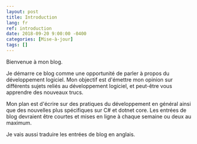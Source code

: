 ```yaml
---
layout: post
title: Introduction
lang: fr
ref: introduction
date: 2018-09-20 9:00:00 -0400
categories: [Mise-à-jour]
tags: []
---
```

Bienvenue à mon blog.

Je démarre ce blog comme une opportunité de parler à propos du développement logiciel. Mon objectif est d'émettre mon opinion sur différents sujets reliés au développement logiciel, et peut-être vous apprendre des nouveaux trucs.

Mon plan est d'écrire sur des pratiques du développement en général ainsi que des nouvelles plus spécifiques sur C# et dotnet core. Les entrées de blog devraient être courtes et mises en ligne à chaque semaine ou deux au maximum.

Je vais aussi traduire les entrées de blog en anglais.
